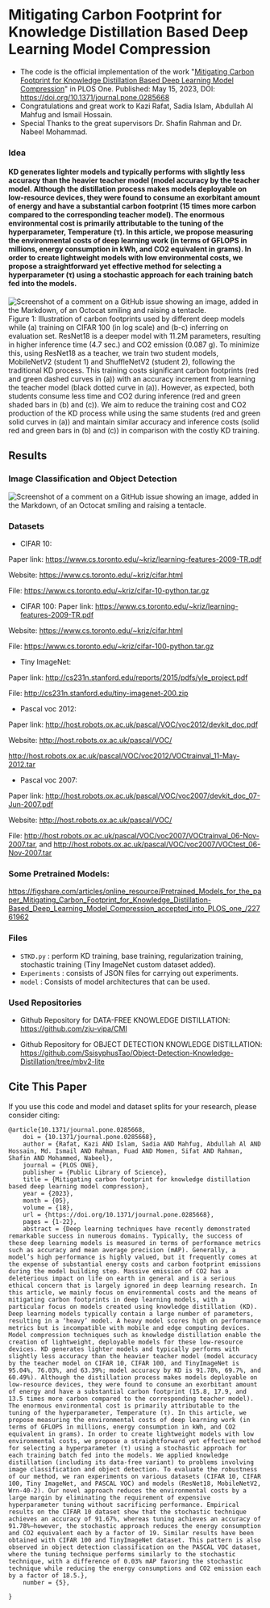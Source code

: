 # Mitigating Carbon Footprint for Knowledge Distillation Based Deep Learning Model Compression

* The code is the official implementation of the work "[Mitigating Carbon Footprint for Knowledge Distillation Based Deep Learning Model Compression](https://journals.plos.org/plosone/article?id=10.1371/journal.pone.0285668)" in PLOS One. Published: May 15, 2023, DOI: https://doi.org/10.1371/journal.pone.0285668
* Congratulations and great work to Kazi Rafat, Sadia Islam, Abdullah Al Mahfug and Ismail Hossain.
* Special Thanks to the great supervisors Dr. Shafin Rahman and Dr. Nabeel Mohammad.

### Idea

#### KD generates lighter models and typically performs with slightly less accuracy than the heavier teacher model (model accuracy by the teacher model. Although the distillation process makes models deployable on low-resource devices, they were found to consume an exorbitant amount of energy and have a substantial carbon footprint (15 times more carbon compared to the corresponding teacher model). The enormous environmental cost is primarily attributable to the tuning of the hyperparameter, Temperature (τ). In this article, we propose measuring the environmental costs of deep learning work (in terms of GFLOPS in millions, energy consumption in kWh, and CO2 equivalent in grams). In order to create lightweight models with low environmental costs, we propose a straightforward yet effective method for selecting a hyperparameter (τ) using a stochastic approach for each training batch fed into the models. 

![Screenshot of a comment on a GitHub issue showing an image, added in the Markdown, of an Octocat smiling and raising a tentacle.](https://github.com/King-Rafat/STKD_CFMitigation/blob/main/Figures/journal.pone.0285668.g001.PNG)
Figure 1: Illustration of carbon footprints used by different deep models while (a) training on CIFAR 100 (in log scale) and (b-c) inferring on evaluation set. ResNet18 is a deeper model with 11.2M parameters, resulting in higher inference time (4.7 sec.) and CO2 emission (0.087 g). To minimize this, using ResNet18 as a teacher, we train two student models, MobileNetV2 (student 1) and ShuffleNetV2 (student 2), following the traditional KD process. This training costs significant carbon footprints (red and green dashed curves in (a)) with an accuracy increment from learning the teacher model (black dotted curve in (a)). However, as expected, both students consume less time and CO2 during inference (red and green shaded bars in (b) and (c)). We aim to reduce the training cost and CO2 production of the KD process while using the same students (red and green solid curves in (a)) and maintain similar accuracy and inference costs (solid red and green bars in (b) and (c)) in comparison with the costly KD training.

## Results
### Image Classification and Object Detection

![Screenshot of a comment on a GitHub issue showing an image, added in the Markdown, of an Octocat smiling and raising a tentacle.](https://github.com/King-Rafat/STKD_CFMitigation/blob/main/Figures/journal.pone.0285668.t004.PNG)


### Datasets

* CIFAR 10: 

Paper link: https://www.cs.toronto.edu/~kriz/learning-features-2009-TR.pdf

Website: https://www.cs.toronto.edu/~kriz/cifar.html

File: https://www.cs.toronto.edu/~kriz/cifar-10-python.tar.gz

* CIFAR 100: 
Paper link: https://www.cs.toronto.edu/~kriz/learning-features-2009-TR.pdf

Website: https://www.cs.toronto.edu/~kriz/cifar.html

File: https://www.cs.toronto.edu/~kriz/cifar-100-python.tar.gz

* Tiny ImageNet: 

Paper link: http://cs231n.stanford.edu/reports/2015/pdfs/yle_project.pdf

File: http://cs231n.stanford.edu/tiny-imagenet-200.zip

* Pascal voc 2012:  

Paper link: http://host.robots.ox.ac.uk/pascal/VOC/voc2012/devkit_doc.pdf

Website: http://host.robots.ox.ac.uk/pascal/VOC/

http://host.robots.ox.ac.uk/pascal/VOC/voc2012/VOCtrainval_11-May-2012.tar

* Pascal voc 2007:  

Paper link: http://host.robots.ox.ac.uk/pascal/VOC/voc2007/devkit_doc_07-Jun-2007.pdf

Website: http://host.robots.ox.ac.uk/pascal/VOC/

File: http://host.robots.ox.ac.uk/pascal/VOC/voc2007/VOCtrainval_06-Nov-2007.tar, and http://host.robots.ox.ac.uk/pascal/VOC/voc2007/VOCtest_06-Nov-2007.tar

### Some Pretrained Models:
https://figshare.com/articles/online_resource/Pretrained_Models_for_the_paper_Mitigating_Carbon_Footprint_for_Knowledge_Distillation-Based_Deep_Learning_Model_Compression_accepted_into_PLOS_one_/22761962

### Files

* `STKD.py` : perform KD training, base training, regularization training, stochastic training (Tiny ImageNet custom dataset added). 
* `Experiments` : consists of JSON files for carrying out experiments.
* `model` : Consists of model architectures that can be used.


### Used Repositories

* Github Repository for DATA-FREE KNOWLEDGE DISTILLATION: https://github.com/zju-vipa/CMI

* Github Repository for OBJECT DETECTION KNOWLEDGE DISTILLATION: https://github.com/SsisyphusTao/Object-Detection-Knowledge-Distillation/tree/mbv2-lite

<!-- ## Contact and Checkout the Authors:
Sadia Islam: sadia.islam5@northsouth.edu

Abdullah Al Mahfug: abdullah.mahfug@northsouth.edu

Md. Ismail Hossain: ismail.hossain2018@northsouth.edu

Dr. Nabeel Mohammad: nabeel.mohammed@northsouth.edu -->

## Cite This Paper
If you use this code and model and dataset splits for your research, please consider citing:

```
@article{10.1371/journal.pone.0285668,
    doi = {10.1371/journal.pone.0285668},
    author = {Rafat, Kazi AND Islam, Sadia AND Mahfug, Abdullah Al AND Hossain, Md. Ismail AND Rahman, Fuad AND Momen, Sifat AND Rahman, Shafin AND Mohammed, Nabeel},
    journal = {PLOS ONE},
    publisher = {Public Library of Science},
    title = {Mitigating carbon footprint for knowledge distillation based deep learning model compression},
    year = {2023},
    month = {05},
    volume = {18},
    url = {https://doi.org/10.1371/journal.pone.0285668},
    pages = {1-22},
    abstract = {Deep learning techniques have recently demonstrated remarkable success in numerous domains. Typically, the success of these deep learning models is measured in terms of performance metrics such as accuracy and mean average precision (mAP). Generally, a model’s high performance is highly valued, but it frequently comes at the expense of substantial energy costs and carbon footprint emissions during the model building step. Massive emission of CO2 has a deleterious impact on life on earth in general and is a serious ethical concern that is largely ignored in deep learning research. In this article, we mainly focus on environmental costs and the means of mitigating carbon footprints in deep learning models, with a particular focus on models created using knowledge distillation (KD). Deep learning models typically contain a large number of parameters, resulting in a ‘heavy’ model. A heavy model scores high on performance metrics but is incompatible with mobile and edge computing devices. Model compression techniques such as knowledge distillation enable the creation of lightweight, deployable models for these low-resource devices. KD generates lighter models and typically performs with slightly less accuracy than the heavier teacher model (model accuracy by the teacher model on CIFAR 10, CIFAR 100, and TinyImageNet is 95.04%, 76.03%, and 63.39%; model accuracy by KD is 91.78%, 69.7%, and 60.49%). Although the distillation process makes models deployable on low-resource devices, they were found to consume an exorbitant amount of energy and have a substantial carbon footprint (15.8, 17.9, and 13.5 times more carbon compared to the corresponding teacher model). The enormous environmental cost is primarily attributable to the tuning of the hyperparameter, Temperature (τ). In this article, we propose measuring the environmental costs of deep learning work (in terms of GFLOPS in millions, energy consumption in kWh, and CO2 equivalent in grams). In order to create lightweight models with low environmental costs, we propose a straightforward yet effective method for selecting a hyperparameter (τ) using a stochastic approach for each training batch fed into the models. We applied knowledge distillation (including its data-free variant) to problems involving image classification and object detection. To evaluate the robustness of our method, we ran experiments on various datasets (CIFAR 10, CIFAR 100, Tiny ImageNet, and PASCAL VOC) and models (ResNet18, MobileNetV2, Wrn-40-2). Our novel approach reduces the environmental costs by a large margin by eliminating the requirement of expensive hyperparameter tuning without sacrificing performance. Empirical results on the CIFAR 10 dataset show that the stochastic technique achieves an accuracy of 91.67%, whereas tuning achieves an accuracy of 91.78%—however, the stochastic approach reduces the energy consumption and CO2 equivalent each by a factor of 19. Similar results have been obtained with CIFAR 100 and TinyImageNet dataset. This pattern is also observed in object detection classification on the PASCAL VOC dataset, where the tuning technique performs similarly to the stochastic technique, with a difference of 0.03% mAP favoring the stochastic technique while reducing the energy consumptions and CO2 emission each by a factor of 18.5.},
    number = {5},

}
